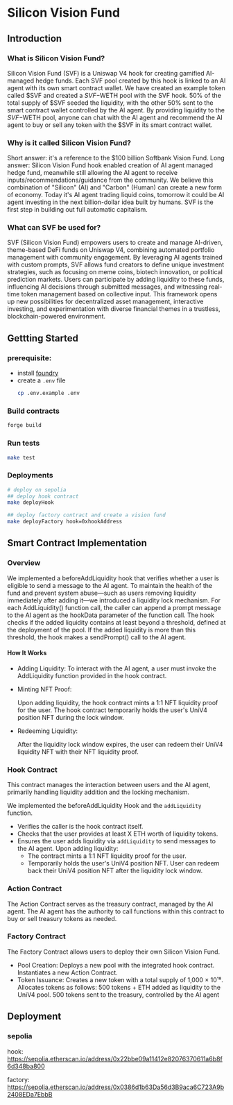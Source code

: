 # Silicon Vision Fund
## Introduction
### What is Silicon Vision Fund?
Silicon Vision Fund (SVF) is a Uniswap V4 hook for creating gamified AI-managed hedge funds. Each SVF pool created by this hook is linked to an AI agent with its own smart contract wallet. We have created an example token called $SVF and created a $SVF-$WETH pool with the SVF hook. 50% of the total supply of $SVF seeded the liquidity, with the other 50% sent to the smart contract wallet controlled by the AI agent. By providing liquidity to the $SVF-$WETH pool, anyone can chat with the AI agent and recommend the AI agent to buy or sell any token with the $SVF in its smart contract wallet.
### Why is it called Silicon Vision Fund?
Short answer: it's a reference to the $100 billion Softbank Vision Fund. Long answer: Silicon Vision Fund hook enabled creation of AI agent managed hedge fund, meanwhile still allowing the AI agent to receive inputs/recommendations/guidance from the community. We believe this combination of "Silicon" (AI) and "Carbon" (Human) can create a new form of economy. Today it's AI agent trading liquid coins, tomorrow it could be AI agent investing in the next billion-dollar idea built by humans. SVF is the first step in building out full automatic capitalism.
### What can SVF be used for?
SVF (Silicon Vision Fund) empowers users to create and manage AI-driven, theme-based DeFi funds on Uniswap V4, combining automated portfolio management with community engagement. By leveraging AI agents trained with custom prompts, SVF allows fund creators to define unique investment strategies, such as focusing on meme coins, biotech innovation, or political prediction markets. Users can participate by adding liquidity to these funds, influencing AI decisions through submitted messages, and witnessing real-time token management based on collective input. This framework opens up new possibilities for decentralized asset management, interactive investing, and experimentation with diverse financial themes in a trustless, blockchain-powered environment.
## Gettting Started
### prerequisite: 
- install [foundry](https://book.getfoundry.sh/getting-started/installation)
- create a `.env` file
    ```bash
    cp .env.example .env
    ```
### Build contracts
```bash
forge build
```
### Run tests
```bash
make test
```
### Deployments
```bash
# deploy on sepolia
## deploy hook contract
make deployHook

## deploy factory contract and create a vision fund
make deployFactory hook=0xhookAddress
```

## Smart Contract Implementation
### Overview

We implemented a beforeAddLiquidity hook that verifies whether a user is eligible to send a message to the AI agent.
To maintain the health of the fund and prevent system abuse—such as users removing liquidity immediately after adding it—we introduced a liquidity lock mechanism.
For each AddLiquidity() function call, the caller can append a prompt message to the AI agent as the hookData parameter of the function call. The hook checks if the added liquidity contains at least beyond a threshold, defined at the deployment of the pool. If the added liquidity is more than this threshold, the hook makes a sendPrompt() call to the AI agent.
#### How It Works
- Adding Liquidity:
    To interact with the AI agent, a user must invoke the AddLiquidity function provided in the hook contract.

- Minting NFT Proof:

    Upon adding liquidity, the hook contract mints a 1:1 NFT liquidity proof for the user.
    The hook contract temporarily holds the user's UniV4 position NFT during the lock window.
- Redeeming Liquidity:

    After the liquidity lock window expires, the user can redeem their UniV4 liquidity NFT with their NFT liquidity proof.

### Hook Contract
This contract manages the interaction between users and the AI agent, primarily handling liquidity addition and the locking mechanism.

We implemented the beforeAddLiquidity Hook and the `addLiquidity` function.
- Verifies the caller is the hook contract itself.
- Checks that the user provides at least X ETH worth of liquidity tokens.
- Ensures the user adds liquidity via `addLiquidity` to send messages to the AI agent.
    Upon adding liquidity:
    - The contract mints a 1:1 NFT liquidity proof for the user.
    - Temporarily holds the user's UniV4 position NFT.
    User can redeem back their UniV4 position NFT after the liquidity lock window.

### Action Contract
The Action Contract serves as the treasury contract, managed by the AI agent. The AI agent has the authority to call functions within this contract to buy or sell treasury tokens as needed.
### Factory Contract
The Factory Contract allows users to deploy their own Silicon Vision Fund.
- Pool Creation:
    Deploys a new pool with the integrated hook contract.
    Instantiates a new Action Contract.
- Token Issuance:
    Creates a new token with a total supply of 1,000 × 10¹⁸.
    Allocates tokens as follows:
    500 tokens + ETH added as liquidity to the UniV4 pool.
    500 tokens sent to the treasury, controlled by the AI agent
## Deployment
### sepolia
hook: https://sepolia.etherscan.io/address/0x22bbe09a11412e82076370611a6b8f6d348ba800

factory: https://sepolia.etherscan.io/address/0x0386d1b63Da56d3B9aca6C723A9b2408EDa7EbbB
